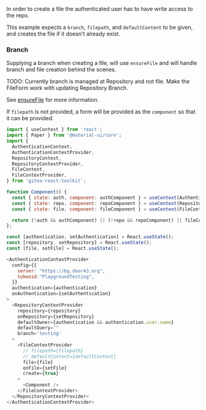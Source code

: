 
In order to create a file the authenticated user has to have write access to the repo.

This example expects a `branch`, `filepath`, and `defaultContent` to be given, and creates the file if it doesn't already exist.

### Branch

Supplying a branch when creating a file, will use `ensureFile` and will handle branch and file creation behind the scenes.

TODO: Currently branch is managed at Repository and not file. Make the FileForm work with updating Repository Branch.

See [ensureFile](/#/core%2Frepo%2Fcontents?id=section-ensure-content) for more information.

If `filepath` is not provided, a form will be provided as the `component` so that it can be provided.

```js
import { useContext } from 'react';
import { Paper } from '@material-ui/core';
import {
  AuthenticationContext,
  AuthenticationContextProvider,
  RepositoryContext,
  RepositoryContextProvider,
  FileContext,
  FileContextProvider,
} from 'gitea-react-toolkit';

function Component() {
  const { state: auth, component: authComponent } = useContext(AuthenticationContext);
  const { state: repo, component: repoComponent } = useContext(RepositoryContext);
  const { state: file, component: fileComponent } = useContext(FileContext);

  return (!auth && authComponent) || (!repo && repoComponent) || fileComponent;
};

const [authentication, setAuthentication] = React.useState();
const [repository, setRepository] = React.useState();
const [file, setFile] = React.useState();

<AuthenticationContextProvider
  config={{
    server: "https://bg.door43.org",
    tokenid:"PlaygroundTesting",
  }}
  authentication={authentication}
  onAuthentication={setAuthentication}
>
  <RepositoryContextProvider
    repository={repository}
    onRepository={setRepository}
    defaultOwner={authentication && authentication.user.name}
    defaultQuery=""
    branch='testing'
  >
    <FileContextProvider
      // filepath={filepath}
      // defaultContent={defaultContent}
      file={file}
      onFile={setFile}
      create={true}
    >
      <Component />
    </FileContextProvider>
  </RepositoryContextProvider>
</AuthenticationContextProvider>
```

